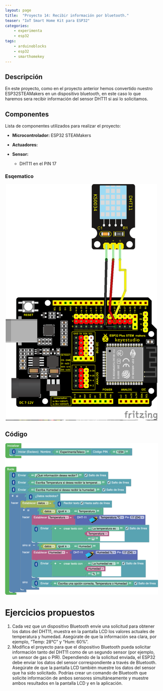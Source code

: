 ```yaml
---
layout: page
title:  "Proyecto 14: Recibir información por bluetooth."
teaser: "IoT Smart Home Kit para ESP32"
categories:
    - experimenta
    - esp32
tags:
    - arduinoblocks
    - esp32
    - smarthomekey
---
```


## Descripción
En este proyecto, como en el proyecto anterior hemos convertido nuestro ESP32STEAMakers en un dispositivo bluetooth, en este caso lo que haremos sera recibir información del sensor DHT11 si asi lo solicitamos. 
## Componentes
Lista de componentes utilizados para realizar el proyecto:
- **Microcontrolador:** ESP32 STEAMakers
- **Actuadores:**

- **Sensor:**
    - DHT11 en el PIN 17

### Esqematico 
<p align="center">
    <img src="/images/experimenta/esp32/Proyectos/P14_Esquematico.png" alt="Proyecto 1" width="500"/>
</p>

## Código 
<p align="center">
    <img src="/images/experimenta/esp32/Proyectos/Proyecto14A.png" alt="Proyecto 8" width="700"/>
</p>

# Ejercicios propuestos 
1.	Cada vez que un dispositivo Bluetooth envíe una solicitud para obtener los datos del DHT11, muestra en la pantalla LCD los valores actuales de temperatura y humedad. Asegúrate de que la información sea clara, por ejemplo, “Temp: 28°C” y “Hum: 60%”.
2.	Modifica el proyecto para que el dispositivo Bluetooth pueda solicitar información tanto del DHT11 como de un segundo sensor (por ejemplo, un sensor de gas o PIR). Dependiendo de la solicitud enviada, el ESP32 debe enviar los datos del sensor correspondiente a través de Bluetooth. Asegúrate de que la pantalla LCD también muestre los datos del sensor que ha sido solicitado. Podrías crear un comando de Bluetooth que solicite información de ambos sensores simultáneamente y muestre ambos resultados en la pantalla LCD y en la aplicación.
